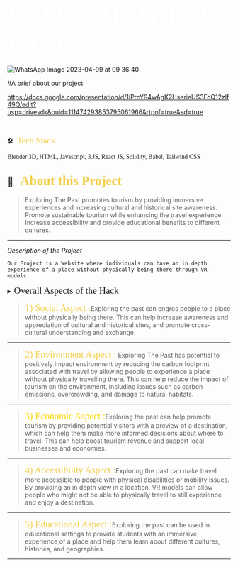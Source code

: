 # <span style="color:#fff; font-family: 'Bebas Neue'; font-size: 2em;">EXPLORING THE PAST </span>

![WhatsApp Image 2023-04-09 at 09 36 40](https://user-images.githubusercontent.com/99817664/230755606-69c80d22-0a23-4824-af17-a348a27af208.jpg)




#A brief about our project

https://docs.google.com/presentation/d/1iPrcY94wAgK2HserieUS3FcQ12zlf49Q/edit?usp=drivesdk&ouid=111474293853795061966&rtpof=true&sd=true


<br>


🛠 &nbsp;<span style="color: #f2cf4a; font-family: Babas; font-size: 1.4em;">Tech Stack

</span> 

<span style="font-family: 'Arial, Helvetica, sans-serif';"> Blender 3D, HTML, Javascript, 3.JS, React JS, Solidity, Babel, Tailwind CSS
 </span>
 

## 🔭 &nbsp; <span style="color: #f2cf4a; font-family: Babas; font-size: 1.4em;">About this Project
</span>

>Exploring The Past promotes tourism by providing immersive experiences and increasing cultural and historical site awareness.
>Promote sustainable tourism while enhancing the travel experience.
>Increase accessibility and provide educational benefits to different cultures.

</span>


----

*Description of the Project*

``Our Project is a Website where individuals can have an in depth experience of a place without physically being there through VR models.``
<details>
           <summary><span style="font-family:Papyrus; font-size:1.5em;">Overall Aspects of the Hack
</span></summary>
           <p></p>
         </details>
         


><span style="color: #f2cf4a; font-family: Babas; font-size: 1.5em;">1) Social Aspect
:</span>Exploring the past can engros people to a place without physically being there. This can help increase awareness and appreciation of cultural and historical sites, and promote cross-cultural understanding and exchange.
</span>



----
><span style="color: #f2cf4a; font-family: Babas; font-size: 1.5em;">2) Environment Aspect
:</span>
Exploring The Past has potential to positively impact environment by reducing the carbon footprint associated with travel by allowing people to experience a place without physically travelling there. This can help reduce the impact of tourism on the environment, including issues such as carbon emissions, overcrowding, and damage to natural habitats.



----

><span style="color:gold; font-family: Babas; font-size: 1.5em;">3) Economic Aspect
:</span>Exploring the past can help promote tourism by providing potential visitors with a preview of a destination, which can help them make more informed decisions about where to travel. This can help boost tourism revenue and support local businesses and economies.



----

><span style="color: #f2cf4a; font-family: Babas; font-size: 1.5em;">4) Accessibility Aspect
:</span>Exploring the past can make travel more accessible to people with physical disabilities or mobility issues. By providing an in depth view in a location, VR models can allow people who might not be able to physically travel to still experience and enjoy a destination.



----

><span style="color: #f2cf4a; font-family: Babas; font-size: 1.5em;">5) Educational Aspect
:</span>Exploring the past can be used in educational settings to provide students with an immersive experience of a place and help them learn about different cultures, histories, and geographies.



----
